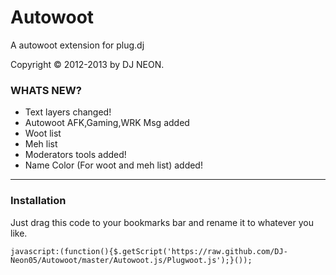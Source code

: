 Autowoot
========

A autowoot extension for plug.dj


Copyright © 2012-2013 by DJ NEON.

### WHATS NEW? ###
- Text layers changed!
- Autowoot AFK,Gaming,WRK Msg added
- Woot list
- Meh list
- Moderators tools added!
- Name Color (For woot and meh list) added!


--------------
### Installation ###

Just drag this code to your bookmarks bar and rename it to whatever you like.
```
javascript:(function(){$.getScript('https://raw.github.com/DJ-Neon05/Autowoot/master/Autowoot.js/Plugwoot.js');}());
```
